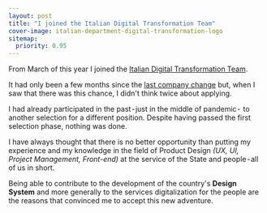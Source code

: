 ```yaml
---
layout: post
title: "I joined the Italian Digital Transformation Team"
cover-image: italian-department-digital-transformation-logo
sitemap:
  priority: 0.95
---
```


From March of this year I joined the [Italian Digital Transformation Team](https://innovazione.gov.it).

It had only been a few months since the [last company change](https://francescoimprota.com/2021/04/28/leaving-citynews/) but, when I saw that there was this chance, I didn't think twice about applying.

I had already participated in the past - just in the middle of pandemic -  to another selection for a different position. Despite having passed the first selection phase, nothing was done.

I have always thought that there is no better opportunity than putting my experience and my knowledge in the field of Product Design *(UX, UI, Project Management, Front-end)* at the service of the State and people - all of us in short.

Being able to contribute to the development of the country's **Design System** and more generally to the services digitalization for the people are the reasons that convinced me to accept this new adventure.